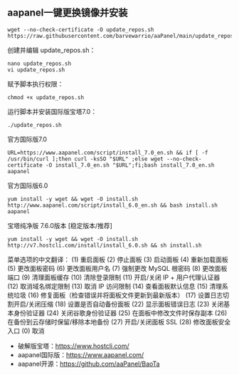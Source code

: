 ## aapanel一键更换镜像并安装

```
wget --no-check-certificate -O update_repos.sh https://raw.githubusercontent.com/barvewarrio/aaPanel/main/update_repos.sh
```


创建并编辑 update_repos.sh：

```
nano update_repos.sh
vi update_repos.sh
```

赋予脚本执行权限：

```
chmod +x update_repos.sh
```

运行脚本并安装国际版宝塔7.0：

```
./update_repos.sh
```

官方国际版7.0

```
URL=https://www.aapanel.com/script/install_7.0_en.sh && if [ -f /usr/bin/curl ];then curl -ksSO "$URL" ;else wget --no-check-certificate -O install_7.0_en.sh "$URL";fi;bash install_7.0_en.sh aapanel
```

官方国际版6.0

```
yum install -y wget && wget -O install.sh http://www.aapanel.com/script/install_6.0_en.sh && bash install.sh aapanel
```

宝塔纯净版 7.6.0版本 [稳定版本/推荐]

```
yum install -y wget && wget -O install.sh http://v7.hostcli.com/install/install_6.0.sh && sh install.sh
```

菜单选项的中文翻译：
(1) 重启面板
(2) 停止面板 
(3) 启动面板 
(4) 重新加载面板
(5) 更改面板密码 
(6) 更改面板用户名 
(7) 强制更改 MySQL 根密码
(8) 更改面板端口
(9) 清理面板缓存
(10) 清除登录限制
(11) 开启/关闭 IP + 用户代理认证器 
(12) 取消域名绑定限制
(13) 取消 IP 访问限制
(14) 查看面板默认信息
(15) 清理系统垃圾
(16) 修复面板（检查错误并将面板文件更新到最新版本）
(17) 设置日志切割开启/关闭压缩
(18) 设置是否自动备份面板
(22) 显示面板错误日志 
(23) 关闭基本身份验证器
(24) 关闭谷歌身份验证器 
(25) 在面板中修改文件时保存副本
(26) 在备份到云存储时保留/移除本地备份
(27) 开启/关闭面板 SSL
(28) 修改面板安全入口
(0) 取消


- 破解版宝塔：https://www.hostcli.com/
- aapanel国际版：https://www.aapanel.com/
- aapanel开源：https://github.com/aaPanel/BaoTa

